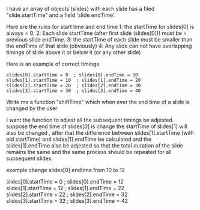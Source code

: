I have an  array of objects (slides) with each slide has a  filed "slide.startTime" and a field 'slide.endTime'. 

Here are the rules for start time and end time
    1: the startTime for slides[0] is always = 0;
    2: Each slide startTime (after first slide (slides[0])) must be = previous slide endTime. 
    3: the startTime of each slide must be smaller than the endTime of that slide (obviously)
    4: Any slide can not have overlapping timings of slide above it or below it (or any other slide)

Here is an example of correct timings

    slides[0].startTime = 0  ; slides[0].endTime = 10  
    slides[1].startTime = 10  ; slides[1].endTime = 20  
    slides[2].startTime = 20  ; slides[2].endTime = 30  
    slides[3].startTime = 30  ; slides[3].endTime = 40  

Write me a function "shiftTime" which when ever the end time of a slide is changed by the user

I want the function to adjest all the subsequent timings be adjested.
suppose the end time of slides[0] is change the startTime of slides[1] will also be changed , after that the difference between slides[1].startTime (with old startTime)  and slides[1].endTime be calculated and the slides[1].endTime also be adjested so that the total duration of the slide remains the same and the same process should be repeated for all subsequent slides.

example change slides[0] endtime from 10 to 12

slides[0].startTime = 0  ; slides[0].endTime = 12  
    slides[1].startTime = 12  ; slides[1].endTime = 22  
    slides[2].startTime = 22  ; slides[2].endTime = 32  
    slides[3].startTime = 32  ; slides[3].endTime = 42  
